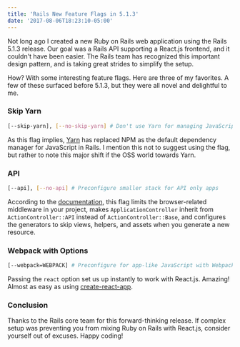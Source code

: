 ```yaml
---
title: 'Rails New Feature Flags in 5.1.3'
date: '2017-08-06T18:23:10-05:00'
---
```


Not long ago I created a new Ruby on Rails web application using the Rails 5.1.3 release. Our goal was a Rails API supporting a React.js frontend, and it couldn't have been easier. The Rails team has recognized this important design pattern, and is taking great strides to simplify the setup.

How? With some interesting feature flags. Here are three of my favorites. A few of these surfaced before 5.1.3, but they were all novel and delightful to me.

### Skip Yarn

```sh
[--skip-yarn], [--no-skip-yarn] # Don't use Yarn for managing JavaScript dependencies
```

As this flag implies, [Yarn](https://yarnpkg.com/en/) has replaced NPM as the default dependency manager for JavaScript in Rails. I mention this not to suggest using the flag, but rather to note this major shift if the OSS world towards Yarn.

### API

```sh
[--api], [--no-api] # Preconfigure smaller stack for API only apps
```

According to the [documentation](http://edgeguides.rubyonrails.org/api_app.html), this flag limits the browser-related middleware in your project, makes `ApplicationController` inherit from `ActionController::API` instead of `ActionController::Base`, and configures the generators to skip views, helpers, and assets when you generate a new resource.

### Webpack with Options

```sh
[--webpack=WEBPACK] # Preconfigure for app-like JavaScript with Webpack (options: react/vue/angular)
```

Passing the `react` option set us up instantly to work with React.js. Amazing! Almost as easy as using [create-react-app](https://github.com/facebookincubator/create-react-app).

### Conclusion

Thanks to the Rails core team for this forward-thinking release. If complex setup was preventing you from mixing Ruby on Rails with React.js, consider yourself out of excuses. Happy coding!
